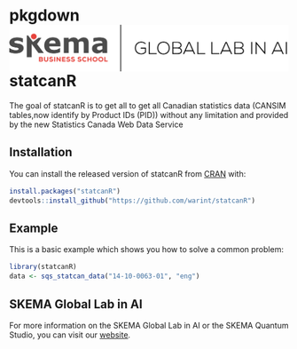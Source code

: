 
<!-- README.md is generated from README.Rmd. Please edit that file -->

# pkgdown <img src="man/figures/LOGO.png" align="right" />

# statcanR

<!-- badges: start -->

<!-- badges: end -->

The goal of statcanR is to get all to get all Canadian statistics data
(CANSIM tables,now identify by Product IDs (PID)) without any limitation
and provided by the new Statistics Canada Web Data Service

## Installation

You can install the released version of statcanR from
[CRAN](https://CRAN.R-project.org) with:

``` r
install.packages("statcanR")
devtools::install_github("https://github.com/warint/statcanR")
```

## Example

This is a basic example which shows you how to solve a common problem:

``` r
library(statcanR)
data <- sqs_statcan_data("14-10-0063-01", "eng")
```

## SKEMA Global Lab in AI

For more information on the SKEMA Global Lab in AI or the SKEMA Quantum Studio, you can visit our [website](https://skemagloballab.io/).
